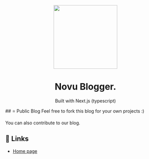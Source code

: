 <p align="center">
  <a href="https://notifire.co">
    <img width="200" src="https://uploads-ssl.webflow.com/6130b4d29bb0ab09e14ae9ee/6130e6931f755df302203fcc_SideLogo%20-%20BLack-p-800.png">
  </a>
</p>
<h1 align="center">Novu Blogger.</h1>
<p align="center">Built with Next.js (typescript)</p>
## ⭐️ Public Blog
Feel free to fork this blog for your own projects :)

You can also contribute to our blog.

## 🔗 Links
- [Home page](https://notifire.co/)
